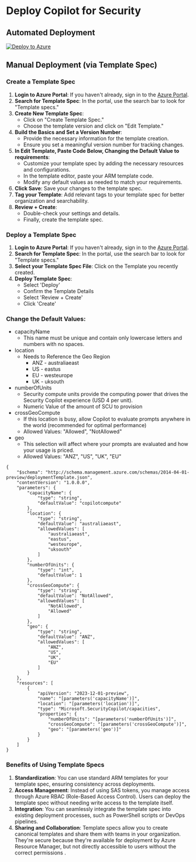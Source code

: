 # Deploy Copilot for Security

## Automated Deployment
[![Deploy to Azure](https://aka.ms/deploytoazurebutton)](https://portal.azure.com/#create/Microsoft.Template/uri/https%3A%2F%2Fraw.githubusercontent.com%2FAntoPorter%2FCopilotForSecurity%2Fmain%2FTemplateSpec%2Fazuredeploy.json)


## Manual Deployment (via Template Spec)

### Create a Template Spec
1. **Login to Azure Portal**: If you haven't already, sign in to the [Azure Portal](https://portal.azure.com/).
2. **Search for Template Spec**: In the portal, use the search bar to look for "Template specs."
3. **Create New Template Spec**:
   - Click on "Create Template Spec."
   - Choose the template version and click on "Edit Template."
4. **Build the Basics and Set a Version Number**:
   - Provide the necessary information for the template creation.
   - Ensure you set a meaningful version number for tracking changes.
6. **In Edit Template, Paste Code Below, Changing the Default Value to requirements**:
   - Customize your template spec by adding the necessary resources and configurations.
   - In the template editor, paste your ARM template code.
   - Modify any default values as needed to match your requirements.
7. **Click Save**: Save your changes to the template spec.
8. **Tag your Template**: Add relevant tags to your template spec for better organization and searchability.
9. **Review + Create**:
   - Double-check your settings and details.
   - Finally, create the template spec.

### Deploy a Template Spec
1. **Login to Azure Portal**: If you haven't already, sign in to the [Azure Portal](https://portal.azure.com/).
2. **Search for Template Spec**: In the portal, use the search bar to look for "Template specs."
3. **Select your Template Spec File**: Click on the Template you recently created.
4. **Deploy Template Spec**:
   - Select 'Deploy'
   - Confirm the Template Details
   - Select 'Review + Create'
   - Click 'Create'

### Change the Default Values:
- capacityName
  - This name must be unique and contain only lowercase letters and numbers with no spaces.
- location
  - Needs to Reference the Geo Region
     - ANZ - australiaeast
     - US - eastus
     - EU - westeurope
     - UK - uksouth
- numberOfUnits
  - Security compute units provide the computing power that drives the Security Copilot experience (USD 4 per unit).
  - Numeric Value of the amount of SCU to provision
- crossGeoCompute
  - If this location is busy, allow Copilot to evaluate prompts anywhere in the world (recommended for optimal performance)
  - Allowed Values: "Allowed", "NotAllowed"
- geo
  - This selection will affect where your prompts are evaluated and how your usage is priced.
  - Allowed Values: "ANZ", "US", "UK", "EU"

```
{
    "$schema": "http://schema.management.azure.com/schemas/2014-04-01-preview/deploymentTemplate.json",
    "contentVersion": "1.0.0.0",
    "parameters": {
        "capacityName": {
            "type": "string",
            "defaultValue": "copilotcompute"
        },
        "location": {
            "type": "string",
            "defaultValue": "australiaeast",
            "allowedValues": [
                "australiaeast",
                "eastus",
                "westeurope",
                "uksouth"
            ]
        },
        "numberOfUnits": {
            "type": "int",
            "defaultValue": 1
        },
        "crossGeoCompute": {
            "type": "string",
            "defaultValue": "NotAllowed",
            "allowedValues": [
                "NotAllowed",
                "Allowed"
            ]
        },
        "geo": {
            "type": "string",
            "defaultValue": "ANZ",
            "allowedValues": [
                "ANZ",
                "US",
                "UK",
                "EU"
            ]
        }
    },
    "resources": [
        {
            "apiVersion": "2023-12-01-preview",
            "name": "[parameters('capacityName')]",
            "location": "[parameters('location')]",
            "type": "Microsoft.SecurityCopilot/capacities",
            "properties": {
                "numberOfUnits": "[parameters('numberOfUnits')]",
                "crossGeoCompute": "[parameters('crossGeoCompute')]",
                "geo": "[parameters('geo')]"
            }
        }
    ]
}
```

### Benefits of Using Template Specs
1. **Standardization**: You can use standard ARM templates for your template spec, ensuring consistency across deployments.
2. **Access Management**: Instead of using SAS tokens, you manage access through Azure RBAC (Role-Based Access Control). Users can deploy the template spec without needing write access to the template itself.
3. **Integration**: You can seamlessly integrate the template spec into existing deployment processes, such as PowerShell scripts or DevOps pipelines.
4. **Sharing and Collaboration**: Template specs allow you to create canonical templates and share them with teams in your organization. They're secure because they're available for deployment by Azure Resource Manager, but not directly accessible to users without the correct permissions .

